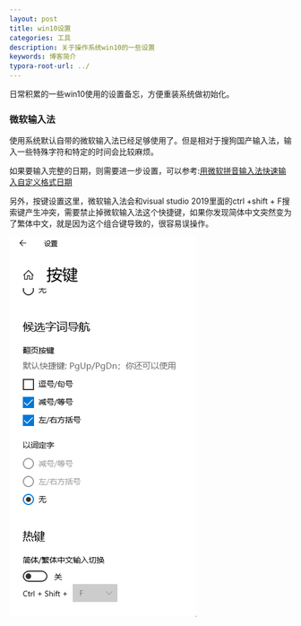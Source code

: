 ```yaml
---
layout: post
title: win10设置
categories: 工具
description: 关于操作系统win10的一些设置
keywords: 博客简介
typora-root-url: ../
---
```

日常积累的一些win10使用的设置备忘，方便重装系统做初始化。

### 微软输入法

使用系统默认自带的微软输入法已经足够使用了。但是相对于搜狗国产输入法，输入一些特殊字符和特定的时间会比较麻烦。

如果要输入完整的日期，则需要进一步设置，可以参考:[用微软拼音输入法快速输入自定义格式日期](https://blog.walterlv.com/ime/2017/09/18/date-time-format-using-microsoft-pinyin.html)

另外，按键设置这里，微软输入法会和visual studio 2019里面的ctrl +shift + F搜索键产生冲突，需要禁止掉微软输入法这个快捷键，如果你发现简体中文突然变为了繁体中文，就是因为这个组合键导致的，很容易误操作。

![anjian_settings_123423.png](/images/posts/anjian_settings_123423.png)

